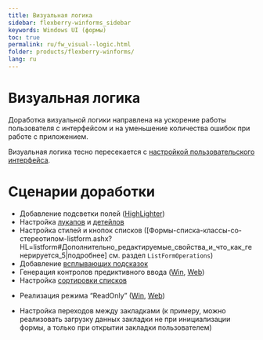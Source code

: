 ```yaml
---
title: Визуальная логика
sidebar: flexberry-winforms_sidebar
keywords: Windows UI (формы)
toc: true
permalink: ru/fw_visual--logic.html
folder: products/flexberry-winforms/
lang: ru
---
```


# Визуальная логика

Доработка визуальной логики направлена на ускорение работы пользователя с интерфейсом и на уменьшение количества ошибок при работе с приложением.

Визуальная логика тесно пересекается с [настройкой пользовательского интерфейса](customizing-the-user-interface.html).

# Сценарии доработки

* Добавление подсветки полей ([HighLighter](high-lighter.html))
* Настройка [лукапов](look-up--overview.html) и [детейлов](fo_detail-associations-properties.html)
* Настройка стилей и кнопок списков ([Формы-списка-классы-со-стереотипом-listform.ashx?HL=listform#Дополнительно_редактируемые_свойства_и_что_как_генерируется_5|подробнее] см. раздел `ListFormOperations`)
* Добавление [всплывающих подсказок](http://msdn.microsoft.com/ru-ru/library/system.windows.forms.tooltip.aspx)
* Генерация контролов предиктивного ввода ([Win](fw_predict-input.html), [Web](fa_predict-input-web.html))
* Настройка [сортировки списков](fw_list-sort.html)
<!--* Добавление поиска по списку и\или собственных фильтров для списков-->
* Реализация режима “ReadOnly” ([Win](read-only-win.html), [Web](fa_read-only-web.html))
<!--* Добавление плоского списка к иерархическому-->
* Настройка переходов между закладками (к примеру, можно реализовать загрузку данных закладки не при инициализации формы, а только при открытии закладки пользователем)
